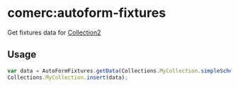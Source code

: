 # comerc:autoform-fixtures
Get fixtures data for [Collection2](https://github.com/aldeed/meteor-collection2)

Usage
-----
```javascript
var data = AutoFormFixtures.getData(Collections.MyCollection.simpleSchema());
Collections.MyCollection.insert(data);
```
